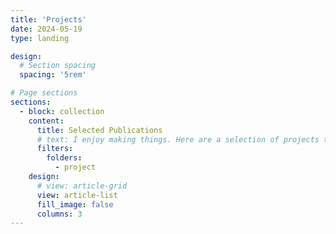 ```yaml
---
title: 'Projects'
date: 2024-05-19
type: landing

design:
  # Section spacing
  spacing: '5rem'

# Page sections
sections:
  - block: collection
    content:
      title: Selected Publications
      # text: I enjoy making things. Here are a selection of projects that I have worked on over the years.
      filters:
        folders:
          - project
    design:
      # view: article-grid
      view: article-list
      fill_image: false
      columns: 3
---
```

